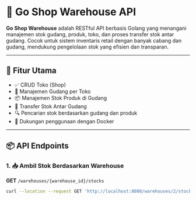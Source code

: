 # 🏪 Go Shop Warehouse API

**Go Shop Warehouse** adalah RESTful API berbasis Golang yang menangani manajemen stok gudang, produk, toko, dan proses transfer stok antar gudang. Cocok untuk sistem inventaris retail dengan banyak cabang dan gudang, mendukung pengelolaan stok yang efisien dan transparan.

---

## 🚀 Fitur Utama

- ✅ CRUD Toko (Shop)
- 🏬 Manajemen Gudang per Toko
- 📦 Manajemen Stok Produk di Gudang
- 🔄 Transfer Stok Antar Gudang
- 🔍 Pencarian stok berdasarkan gudang dan produk
- 🐳 Dukungan penggunaan dengan Docker

---

## 📦 API Endpoints

### 1. 📥 Ambil Stok Berdasarkan Warehouse
**GET** `/warehouses/{warehouse_id}/stocks`
```bash
curl --location --request GET 'http://localhost:8080/warehouses/2/stocks'
